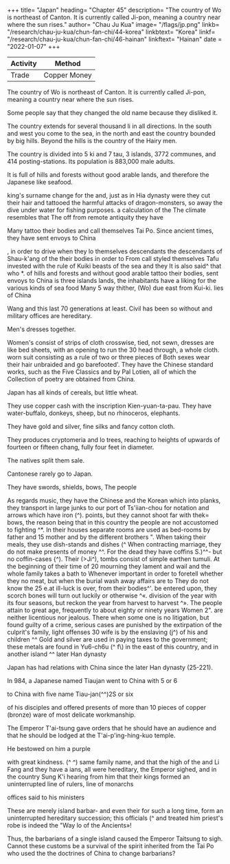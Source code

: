 +++
title= "Japan"
heading= "Chapter 45"
description= "The country of Wo is northeast of Canton. It is currently called Ji-pon, meaning a country near where the sun rises."
author= "Chau Ju Kua"
image= "/flags/jp.png"
linkb= "/research/chau-ju-kua/chun-fan-chi/44-korea"
linkbtext= "Korea"
linkf= "/research/chau-ju-kua/chun-fan-chi/46-hainan"
linkftext= "Hainan"
date = "2022-01-07"
+++


Activity | Method 
--- | ---
Trade | Copper Money


The country of Wo is northeast of Canton. It is currently called Ji-pon, meaning a country near where the sun rises. 

Some people say that they changed the old name because they disliked it. 

The country extends for several thousand li in all directions. In the south and west you come to the sea, in the north and east the country bounded by big hills. Beyond the hills is the country of the Hairy men. 

The country is divided into 5 ki and 7 tau, 3 islands, 3772 communes, and 414 posting-stations. Its population is 883,000 male adults. 

It is full of hills and forests without good arable lands, and therefore the Japanese like seafood. 


king's surname
change for the
and, just as in
Hia dynasty were
they cut their hair and tattooed
the harmful attacks of dragon-monsters, so
away the
dive under water for fishing purposes.
a calculation of the
The climate resembles that
The
off
from remote antiquity they have


Many tattoo their bodies and call themselves Tai Po. Since ancient times, they have sent envoys to China


, in order to drive
when they
lo
themselves descendants
the descendants of Shau-k'ang of the
their bodies in order to
From
call
styled themselves Tafu invested with the rule of Kuiki 
beasts of the sea
and they
It is also said^ that
who
*.
of hills and forests and without good arable
tattoo their bodies,
sent envoys to China
is
three islands
lands, the inhabitants have a liking for the various kinds of sea food
Many
5
way
thither,
(Wo)
due east from Kui-ki.
lies
of China 


Wang and
this
last 70 generations at least. Civil
has been so without
and military
offices are
hereditary.

Men's dresses
together.

Women's
consist of strips of cloth
crosswise, tied, not sewn,
dresses are like bed sheets, with an opening to run the 30
head through, a whole
cloth.
worn
suit consisting
as a rule of
two or three pieces
of
Both sexes wear their hair unbraided and go barefooted'.
They have the Chinese standard works, such as the Five Classics and
by Pal Lotien, all of which
the Collection of poetry
are obtained from China.


Japan has all kinds of cereals, but little wheat.

They use copper cash with the inscription Kien-yuan-ta-pau. They have water-buffalo, donkeys, sheep, but no rhinoceros, elephants. 

They have gold and silver, fine silks and fancy cotton cloth.


They produces cryptomeria and lo trees, reaching to heights of upwards of fourteen or fifteen chang,
fully four feet in diameter.

The natives
split
them
sale.

Cantonese rarely go to Japan.

They have swords,
shields, bows,
The people

As regards music, they have the Chinese and the Korean
which
into planks,
they transport in large junks to our port of Ts'iian-chou for
notation
and arrows which have iron
(^).
points,
but they cannot shoot far with thek= bows, the reason being that in this
country the people are not accustomed to fighting ^*.
In their houses separate rooms are used as bed-rooms by father and
15
mother and by the
different brothers ".
When taking their meals, they use dish-stands and dishes (^
When contracting marriage, they do not make presents of money ^^.
For the dead they have
coffins
S.)^^-
but no coffin-cases {^). Their
(>Ji^),
tombs consist of simple earthen tumuli. At the beginning of their time of
20
mourning they lament and wail and
the whole family takes a bath to
Whenever important
in order to foretell
whether they
no meat, but when the burial
wash away
affairs are to
They do not know the
25
e.at
ill-luck
is
over,
from their bodies^'.
be entered upon, they scorch bones
will turn out luckily or otherwise
^«.
division of the year with its four seasons, but
reckon the year from harvest to harvest ^». The people attain to great age,
frequently to about eighty or ninety years
Women
2".
are neither licentious nor jealous. There
when some one
is
no
litigation,
but
found guilty of a crime, serious cases are punished by the
extirpation of the culprit's family, light offenses
30 wife
is
by the enslaving (j^)
of his
and children ^^
Gold and
silver are
used in paying taxes to the government; these
metals are found in Yu6-ch6u
(^
f\\)
in the east of this country,
and
in
another island ^^
later Han dynasty

Japan has had relations with China since the later Han dynasty (25-221).

In 984, a Japanese named Tiaujan went to China with 5 or 6 

<!-- with tribute to our Court during
35 (A. D. 25—221), and it has sent envoys
of the
the first year
the Wei, Sung, Sui and T'ang dynasties. During
ymg^
present dynasty (A. D. 984) a Japanese bonze, by
'
came across the sea -->
to
China with
five
name Tiau-jan(^^)2S
or six 

of his disciples and offered presents of more than 10 pieces of copper (bronze) ware of most delicate
workmanship. 

The Emperor T'ai-tsung gave orders that he should have an audience and that he should be lodged at the T'ai-p'ing-hing-kuo temple. 

He bestowed on him a purple

with great kindness.
(^ ^)
same family name, and that the high
of the
and Li Fang
and they have a
ians,
all
were hereditary, the Emperor sighed, and
in the country
Sung K'i
hearing from him that their kings formed an uninterrupted line of rulers, line of monarchs

offices
said to his ministers

These are merely island barbar-
and even their
for such a long time,
form an uninterrupted hereditary succession; this
officials
(^
and treated him
priest's robe
is
indeed the "Way lo
of the Ancients»!


Thus, the barbarians of a single island caused the Emperor Taitsung to sigh. Cannot these customs be a survival of the spirit inherited from the Tai Po who used the the doctrines of China to change barbarians?




<!-- Notes.
1) The name
tribe or family
Wo — in
Japanese Wa, or perhaps Wani, was probably the name of the ruling
from which the sovereigns of Japan were
at one time taken.
Wani
appears not
and Nihongi. W. G. Aston, Early Japanese History,
40, 41. The Arabs of the ninth century appear to have known of Japan under the name of 20
Waqwaq, transcribing the Japanese words Wa Tcdku ((kingdom of Wa» Van der Lith & Devic
Livre des merveilles de I'Inde, 295 et seqq.; also Ibn Khordadbeh, 50. According to T'ang-shu,
145,18'' the name Ji-pSn
in Japanese Nippon, was first used in A. D. 670. See also T'ang-shu,
name
unfrequently, as a proper
in the Kojiki
—
220,18*'.
The character
^ U
Wo
means
((dwarf»,
and the Chinese have frequently called Japan
Wo -jon-
25
Wo-nu-kuo (-^ ^j^ 1^ ) ((kingdom of dwarf
slaves)). See e. g, Sung-shif, 491, and Yiian-shi, 101. It was only in 1895 that, at the urgent
request of the Japanese Government, an Imperal Rescript was issued by the Chinese Emperor
kno
{^.
),
((kingdom of dwarfsn, and
prohibiting the use of this term in China.
2)
the Ainu
men»
This refers to an early period of Japanese history, probably in the seventh century, when 30
still possessed the northern portion of the island of Hondo. We find mention of «Hairy
in as old a
((Hairy
correct
men»
name
work
as the Shan-hai-king, but
The
of our text.
earliest
of the Ainu, Hia-i
A. D. 632 the
Wo
came
to
it is not possible that they were the Ainu, the
mention we have found in Chinese works of the use of the
($^ ^),
occurs in T'ang-shu, 145,l8^ where
Court and with them were Ainu
($S
^||
hA
it is
said that in
who lived on an island 35
had hair four feet long. They wore earrings and had arrows stuck in
gourd was hung up, and at a distance of some tens of feet they hit it with their
in ,the Ocean. Their envoy
their hair.
A
arrows every time.
3)
The Japanese bonze Tiau-jan
— in Japanese Chonen, who visited the Court of the Sung
He also gave the population of
Home Provinces (551 W^ 6b)
in A. D. 984, is the authority for this statement. Sung-shi, 491,7.
Japan as 883,329 male
in Japanese
adults.
Empress Jingo,
(696
division of
Japan
into five
after her
Korean expedition, and
districts,
in imitation of the
Korean system. The Emperor
— 707) increased the number of provinces to 66 by subdividing
Tsin-shu, 97,7 and
40
Nara and Asaka
seven Provinces — in
— Tsushima and Iki,— was made in the third century of our era by the
Qo-Ttinai, consisting of the Kyoto,
Japanese Bo, and two islands
Mommu
The
Chamberlain, Things Japanese
(fifth edit.),
the older ones. See 45
211. ffiawgr, in Japanese ^o, here1,45
173
JAPAN.
rendered «commune», was, in Japan, a group of hamlets. The «postiug-stationsi), called yeJci in
Japanese, were established along all the highroads throughout the Empire. Sui-shu,
,15 notes
81
that females were
4)
5
more numerous than males in Japan, so likewise does the T'ang-shu,
See San-kuo-chi (Wei-chii), 30,94*. Our author quotes, however, Tsin-shu, 97,4*.
Quotation from Tsin-shu, 97,4*. See also Liang-shu,
5)
145,la^
On
T'ai Po, see
Chinese Classics,
I,
Mayers.
Chin. Eeader's Manual, 263,
and
54,25,
s. v.,
220,17*.
H6u Han-shu,
conf.
Wn T'ai Peh. See also Legge,
71.
In Tsin-shu, 97,4. See also San-kuo-cM (Wel-chi), 30,25. Hou Han-shu, 115,13* says= «In
the second year chung-yuan (A. D. 57), in the reign of Kuang-wu, the Wo-nu country sent an envoy
6)
He
10 with tribute.
Wo
part of the
305, and
styled himself Ta-fu (In Japanese Baibu).
country» (Satsuma?).
Munro,
7)
Kui-ki
Prehistoric Japan, 256
is,
Down
to the
the extreme southern
Aston, Nihongi,
I,
200,
— 260.
phrase is
middle of the eighth century intercourse between China and Japan appears to
H6u Han-shu,
97,4*. Conf.
Satsuma
— for
the Chinese
first
115,12''.
have mostly been carried on, at least by the
starting from
He came from
tattooing in early Japan, conf.
roughly speaking, the present province of Cho-kiang. The
quoted from Tsin-shu,
15
On
envoys, by a circuitous sea-route which,
official
down
to the
— led
appear to have gone beyond the island of Kyushu
days in which our author wrote, do not
Hakata in Chikuzen, then to Ikishima,
Tsushima and the coast of Korea, from whence the coast was followed all the way to Chekiang
20 or Fu-kien. In A. D. 761 a mission was sent for the first time directly from Kyushu to Ning-po.
to
T'ang-shu, 220A,i9».
Asiat. The San-kuo-chi (Wei-chi), 80,24 describes the earlier route between China and Japan;
many of the names mentioned are still, we believe, unidentified. See Aston, Trans.
Soc. Japan, XVI, 57. Liang-shu, 54,28'', describes practically the same route, but with less
detail, though in clearer terms.
unfortunately
25
over 12,000
li,
says in substance that
It
in a general easterly direction by
way
extreme, point of this route by
successively, the
Han
country
e.,
(i.
way
of Tai-fang is in
li
(—
over 1,000
li
to the
Mo-lu country
south-east overland 500
going south-east 100
Going thence east 100
li
li
li
Wo. «The
(i. e.,
Pyong-yang
(^
J^
to the 1-tu
one comes to the
^
broad and
^
Ikishima).
The
stages of this sea-route are
called the Han-hai
li
and more.
Sea of
(i. e..
Thence again across the sea
for
Matsura, but probably Hakata in Chikuzen).
country('^
Nu
is
Chb-kiang)
in Korea).
northern Korea), then east, then south for 7,000
(Then) one crosses a sea which is over 1,000
•
SO Japan). Then one comes to the Iki country
Then
Wo is distant from Kui-ki
of Tai-fang (near
country
^
°'
(^
one come's to the Pu-mi country
ta
i
|g
^^° ^^ Chikuzen?). Thence
probably in Naka, Chikuzen).
(^ §^
^
Kasaga, Chikuzen).
35 Proceeding thence south by water (possibly partly descending the Chikugo gawa) for. 20 days one
as in text, Satsuma). Thence ten days by water (and) a
not
comes to Sho-ma
^
(|5;
month overland, and one comes
;^
,
to the country of Ye-ma-t'ai
(^J ,^
g
Yamato), where the
are of opinion that the
Yamato
Wo has
its rulers were probably
here mentioned was in S. E. Kyushu, presumably in the present Hyuga;
be
the rulers of the Empire.
to
Japan
in
who had never been farther
40 thought by the Chinese
cit.
loc.
point,
this
See, however, Aston's remarks on
'
«Wo comprises over one hundred principalities ( |^ }
8) Hou Han-shu, 115,12'' says:
the principalities are styled Wang
than thirty of them hav° had intercourse with China. All
his residence)).
Prince of
Some modern Japanese, historians
—
—
'
more
,
45
(III
m
The Great Wang of
they succeed each other generation after generation.
divided^o tMrty
«Wo
says
1^
Y6-m'a-t'ai principality (Yamato)... Sui-shu, 81,ls^
-^ jM T);
liv^in the
and they
principalities
all call
themselves
Wang (Japanese mio) or Prince.,
(-g-
g
7^
±>
Wo
50
there are some fifty
island of
T'ang-shu 220,1;"° says that around the principal
bonze Tiau-jan
Japanese
the
In
984
cprincipality..
itself
islands, each one of which calls
(U).
that the sovereign of his country was called
Sung
the
of
T'ai-tsung
Emheror
(Chonen) told the
^^^ ^'^^^ ^* *^^ present time there had been a succession
Wane
(^
of sixtJ-Fur
T W T ^
lA)
l^neV^ions of Wangs
Sung-shi, 491,5*.
in direct descent. Civil
and military
offices
were hereditary.174
JAPAN.
9)
This
the description of the dress of the Japanese in the
is
our era; our author quotes hero from
30,25^, Tsin-shu, 97,4
«We
previously.
and T'ang-shu,
paragraph
10) This
1,45
first
115,12''-1S*. Conf.
or second century of
San-kuo-chi (Wei-chI),
220,i&='.
from Tiau-jan's (Chonen's) statement in 984, mentioned
talren
is
H6u Han-shu,
have, he said, in our country the Five Classics, also the Buddhist Canonical
works, and Pai Ku-yi's poetry
(Q
JS Mj ^M)
•
5
which have been obtained
works, see Pfizmaier, Der Chinesische Dichter
in 17 books, all of
from China». Sung-shi, 491,4^ On Pai Lo-t'ien's
Pe Lo-t'ien, and Mayers, Chin. Read. Manual, 170.
The bonze Chonen
11)
For purposes of barter
A^ (TC)
(^
ta-pau
(or
said:
«The
soil
produces the
W)" ^®
"JX.
^^'^^ water-buffalo,
rhinoceros and elephants. The native product
also
most pleasant to wear». Sung-shl,
soft silk,
five
kinds of cereals, but
exchange) we use copper cash bearing the inscription
loc. cit.
little
wheat.
Kim-won {yuan) 10
donkeys and sheep in abundance,
much silk, from which we weave a fine,
The correct superscription of these coins is
is
Eien-yiian-ta-pau, in Japanese Ken-gen tai-ho. Both our author and Sung-shI write the second
character erroneously won. This coin, which was in use in the second year of Tentoku (A. D. 958), 15
was the last of the antique coins issued in Japan. No coins were made by Government during
the six hundred and odd years which separate the period of Tentoku from the fifteenth year of
Tensho (A. D. 1587). N. G. Munro, Coins of Japan, 75, 79. The earliest mention of coin in
Japan appears to be in the year 486 A. D. Copper coins were first made in Japan in A. D. 708.
Aston, Nihonji,
The text
I,
20
360, 391, II, 414.
Japan contained in the Sung-shi was presum-
ably taken from an original in which there were a number of undoubted clerical errors, as for
example, in the superscription of the coins of Japan, and in the phrase ^§ HiJ
-m lIj
^Bj
which should unquestionably read
^r J^ Hj
^^. We are justified, therefore, in
of Chonen's statement concerning
thinking that the text used by
^
Chau
Ju-kua and
S
Q
the author of Sung-shi, and which
makes Chonen 25
say that there were rhinoceros and elephants in Japan, was corrupt also in this case, and that he
really told T'ai-tsung the simple truth, that there were neither rhinoceros nor elephants in Japan.
12) So far as we can learn there is no tree in Japan called lo. It is possible that lo is a
truncated form of so-To
Shorea robusta), though we do not believe that this tree grows in
(^^
Japan. It may, however, be the Chinese horse-chestnut (Aesculns chinensis, Bge.), which is also 30
^S
called so-Io (as in text, though
quoting the Ko-ku-yau-lun
Chinese porcelain,
an-fu
^-
(^^
13),
more commonly ^v|?
t-^)- T"u-shu-tsi-ch'6ng (XX, 314, p. 11),
|^, completed in A. D. 1387, see Hirth, Ancient
(:^ "^
^
^)
comes from the Hu-kuang provinces aadNan-
wood (>[^
where a hill called Wan-yang-shan produces it. Its wood is white
says that lo
rap Kiang-si),
with yellow streaks, and coarsely veined, though not unpleasant to the eye. This kind
(^<
'
T^E
®''
is
called Wo-lo 35
J^P^i'^^^ ^)i "f which many trees are not veined. Another variety, rather tough,
fine streaks is called ts'au-lo ( S. 1>^S) and is popularly known as t'u-mu
with straight
('f^ >tC)- S^^ ^Is" K'ang-hi-tzi-tien, s. v. Lo (i^^S)- Giles, Chin. Engl. Dictionary, 746,
the ts'au-lo with the horse-chestnut (Aesculus chinensis). The lo mentioned by our
identifies
author was probably some kind of pine
of our text
1
3)
is
tree,
but
it
seems impossible to identify
it.
This paragraph 40
practically the only original contribution of our author in the chapter on Japan.
The first phrase
The substance
previously.
of this paragraph
is
taken from the bonze Chonen's statement, quoted
is taken from Tsin-shu, 97,4*. Conf also H6u
of the second phrase
Han-shu, 115,is* and San-kuo-chi (Wei-chl),
30,25*.
Chinese music, called iwre ^aitw,
is
said to
—
have been introduced into Japan from Korea in A. D. 612. Aston, Nihongi, II, 144 376.
45
14) Quotation from H6u Han-shu, 115,is*. See also Ban-kuo-chi (Wel-chi), 80,i5*, and
Tsin-shu, 97,4*.
15)
Quotation from
H6u Han-shu,
115,is* except that for few-Zdw
it
has ^'en-iOM (^ff
^).
Tsin-shu, 97,4" uses the word tsu-tim. Conf. San-kiio-chi (Wei-chi), 30,25" and Sui-shu, 81, 15*.
16) Quotation from Tsin-shu, 97,4*. Conf. Sui-shu, 81,15*. wShinto never had a marriage 50
ceremonys. Aston, Shinto, 249.
17) Quotation
from Tsin-shu, 97,4* or Liang-shn, 54,2a^ Conf.
San-kuo-chi (Wei-chi) 30,25^ See Aston, Shinto, 252.
H6u Han-shu,
115,18*
and18) Quotation
Shinto, 339 says
5
175
ISLAND OP HAINAN.
1,45
:
from
H6u Han-shu,
115,i8».
See also San-kuo-chl (Wei-chi),
30,29*.
Aston,
tcThe greater, or official, divination consists in drawing conclusions according to
certain conventional
exposed to firen.
rules from the cracks which appear in a deer's shoulder-blade
when
San-kuo-cM (Wei-chi) 30,28% quoting the Wei-lio, says= aThey (the Japanese) do not
the true year and the four seasons. They simply reckon as a year from the spring
cultivation of the fields to the autumn in-gathering» Aston, Trans. Asiat. Soc. Japan, XVI. 59,
remarks on this passage= «It is not quite clear what is meant by this. It may mean simply that
19)
usually
know
.
the Japanese reckoned their year from the spring or
10 Year, and
autumn equinox and not from the New
may
not have been intended to imply that their year consisted of only six months.
Another writer says that the Was reckoned their year from autumn to autumn . .» This latter
view is that of Tsin-shu, 97,4*' which our author quotes from. Some native etymologists connect
it
.
tosM, the Japanese word for «year» with the harvest and with tcru «to taken.
20) Quotation from Tsin-shu, 97,4*. See also
H6u
Han-shu, 118,13*; San-kuo-cM (Wei-chi),
15 30,28% and Liang-shu, 54,28*.
21)
Hou Han-shu,
li5,is*. San-kuo-chi (Wei-chi), 30,26*- Tsin-shu, 97,4^
was again the bonze Chonen who told this to the Chinese in 984. The text, both in
our author and in Sung-shi, is certainly corrupt here in two places. The character yiie in Yfle-ch6u
is clearly an error for au
(^^ in Japanese o), as Oshu (.^ >)>H ) was the part of Japan where
20 gold was first discovered, in A. E. 749. Oshu is now divided into several provinces, but it is
probable that the Handa mine in the province of Iwashiro is the one referred to by Chonen. The
other error is, as pointed out on page 174, note 11, writing aanotherislanda, instead of ajTwi-teMa
(^fer .^) in Japanese Tsushima, on which island silver was found in A. D. 675, and where
mines were worked for a long period subsequently.
25
23) Tiau-jan, in Japanese. Chonen (posthumous title, Koisi daisi), belonged to the great
Fujiwara clan. He was a priest of Nara. Our author has incorporated into this chapter all the
information which the Sung-shi" states he gave the Emperor T'ai-tsung.
24) The biography of Sung K'i is in Sung-shi, 264,i2; that of Li Fang, in Sung-shi, 265,1.
Mencius, Bk. Ill, Pt. I, Ch. IV, 12 (Legge, Chinese Classics, H, 129) said= «I have heard
22) It
30 of
men
using the doctrines of our great land to change barbarians, but I have never yet heard
of any being changed by barbariansn.

 -->